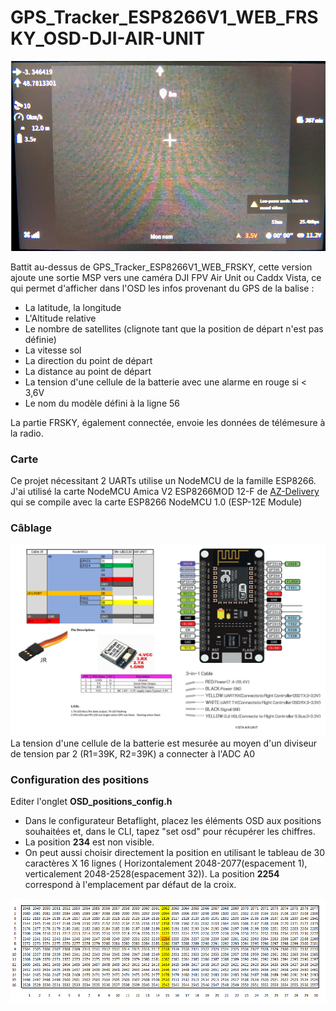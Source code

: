 # GPS_Tracker_ESP8266V1_WEB_FRSKY_OSD-DJI-AIR-UNIT

<img src="img/GOOGLES.PNG" width = "600">

Battit au-dessus de GPS_Tracker_ESP8266V1_WEB_FRSKY, cette version ajoute une sortie MSP vers une caméra 
DJI FPV Air Unit ou Caddx Vista, ce qui permet d'afficher dans l'OSD les infos provenant du GPS de la balise :
* La latitude, la longitude
* L'Altitude relative
* Le nombre de satellites (clignote tant que la position de départ n'est pas définie)
* La vitesse sol
* La direction du point de départ
* La distance au point de départ
* La tension d'une cellule de la batterie avec une alarme en rouge si < 3,6V
* Le nom du modèle défini à la ligne 56

La partie FRSKY, également connectée, envoie les données de télémesure à la radio.

### Carte
Ce projet nécessitant 2 UARTs utilise un NodeMCU de la famille ESP8266.
J'ai utilisé la carte NodeMCU Amica V2 ESP8266MOD 12-F de [AZ-Delivery](https://www.az-delivery.de/fr/products/nodemcu) qui se compile avec la carte ESP8266 NodeMCU 1.0 (ESP-12E Module)

### Câblage

<img src="img/Schema.PNG" width = "800">
La tension d'une cellule de la batterie est mesurée au moyen d'un diviseur de tension par 2 (R1=39K, R2=39K) a connecter à l'ADC A0

### Configuration des positions

Editer l'onglet **OSD_positions_config.h**

* Dans le configurateur Betaflight, placez les éléments OSD aux positions souhaitées et, dans le CLI, tapez "set osd" pour récupérer les chiffres.
* La position **234** est non visible. 
* On peut aussi choisir directement la position en utilisant le tableau de  30 caractères X 16 lignes ( Horizontalement 2048-2077(espacement 1), 
verticalement 2048-2528(espacement 32)). La position **2254** correspond à l'emplacement par défaut de la croix.

<img src="img/OSD_positions.png" width = "800">
